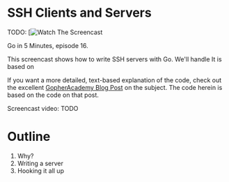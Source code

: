 # SSH Clients and Servers

TODO: [![Watch The Screencast](TODO)

Go in 5 Minutes, episode 16.

This screencast shows how to write SSH servers with Go. We'll handle It is based on

If you want a more detailed, text-based explanation of the code, check out the excellent [GopherAcademy Blog Post](https://blog.gopheracademy.com/advent-2015/ssh-server-in-go/) on the subject. The code herein is based on the code on that post.

Screencast video: TODO

# Outline

1. Why?
1. Writing a server
1. Hooking it all up
